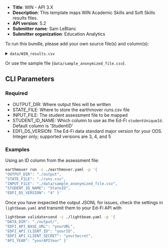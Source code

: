* **Title**: WIN - API 3.X
* **Description**: This template maps WIN Academic Skills and Soft Skills results files. 
* **API version**: 5.2
* **Submitter name**: Sam LeBlanc
* **Submitter organization**: Education Analytics

To run this bundle, please add your own source file(s) and column(s):
<details>
<summary><code>data/WIN_results.csv</code></summary>
This bundle was written using a single state's results file format as a guide. It may require
updates for different states if these files are significantly different.

</details>

Or use the sample file (`data/sample_anonymized_file.csv`).


## CLI Parameters

### Required
- OUTPUT_DIR: Where output files will be written
- STATE_FILE: Where to store the earthmover runs.csv file
- INPUT_FILE: The student assessment file to be mapped
- STUDENT_ID_NAME: Which column to use as the Ed-Fi `studentUniqueId`. Default column is 'StudentID'
- EDFI_DS_VERSION: The Ed-Fi data standard major version for your ODS. Integer only; supported versions are 3, 4, and 5

### Examples
Using an ID column from the assessment file:
```bash
earthmover run -c ./earthmover.yaml -p '{
"OUTPUT_DIR": "./output",
"STATE_FILE": "./runs.csv",
"INPUT_FILE": "./data/sample_anonymized_file.csv",
"STUDENT_ID_NAME": "StateID",
"EDFI_DS_VERSION": "4" }'
```

Once you have inspected the output JSONL for issues, check the settings in `lightbeam.yaml` and transmit them to your Ed-Fi API with
```bash
lightbeam validate+send -c ./lightbeam.yaml -p '{
"DATA_DIR": "./output/",
"EDFI_API_BASE_URL": "yourURL",
"EDFI_API_CLIENT_ID": "yourID",
"EDFI_API_CLIENT_SECRET": "yourSecret",
"API_YEAR": "yourAPIYear" }'
```